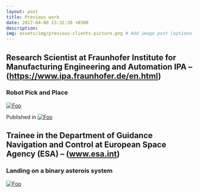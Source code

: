 ```yaml
---
layout: post
title: Previous work
date: 2017-04-06 13:32:20 +0300
description:
img: assets/img/previous-clients-picture.png # Add image post (optional)
---
```


## Research Scientist at Fraunhofer Institute for Manufacturing Engineering and Automation IPA – (https://www.ipa.fraunhofer.de/en.html)
### Robot Pick and Place

<a href="https://youtu.be/PkHSWuP1fpY" rel="some text">![Foo]({{site.baseurl">}}/assets/img/pick_and_place.png)</a>

Published in <a href="https://www.springerprofessional.de/en/towards-automated-order-picking-robots-for-warehouses-and-retail/17422052" rel="some text">![Foo]({{site.baseurl">}}/assets/img/springer.jpg)</a>

## Trainee in the Department of Guidance Navigation and Control at European Space Agency (ESA) – (www.esa.int)
### Landing on a binary asterois system

<a href="https://youtu.be/_8AZY6O6jEc" rel="some text">![Foo]({{site.baseurl">}}/assets/img/esa_experiment.png)</a>